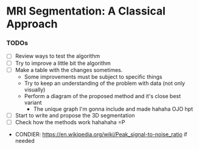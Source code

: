 # MRI Segmentation: A Classical Approach

### TODOs

- [ ] Review ways to test the algorithm
- [ ] Try to improve a little bit the algorithm
- [ ] Make a table with the changes sometimes.
    - Some improvements must be subject to specific things
    - Try to keep an understanding of the problem with data (not only visually)
    - Perform a diagram of the proposed method and it's close best variant
        - The unique graph I'm gonna include and made hahaha OJO hpt
- [ ] Start to write and propose the 3D segmentation
- [ ] Check how the methods work hahahaha =P

- CONDIER: https://en.wikipedia.org/wiki/Peak_signal-to-noise_ratio if needed